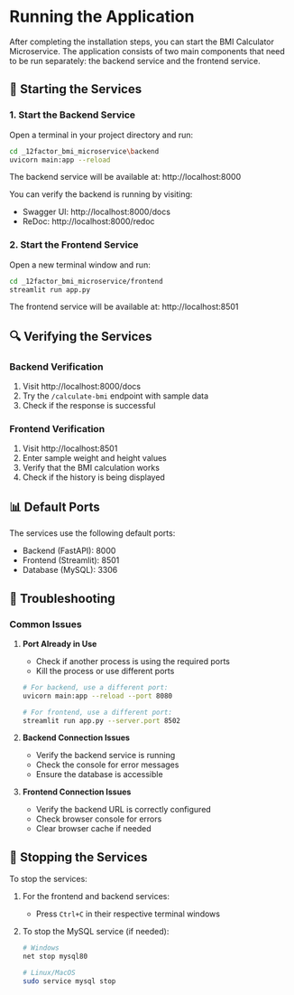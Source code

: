 # Running the Application

After completing the installation steps, you can start the BMI Calculator Microservice. The application consists of two main components that need to be run separately: the backend service and the frontend service.

## 🚀 Starting the Services

### 1. Start the Backend Service

Open a terminal in your project directory and run:

```bash
cd _12factor_bmi_microservice\backend
uvicorn main:app --reload
```

The backend service will be available at: http://localhost:8000

You can verify the backend is running by visiting:

- Swagger UI: http://localhost:8000/docs
- ReDoc: http://localhost:8000/redoc

### 2. Start the Frontend Service

Open a new terminal window and run:

```bash
cd _12factor_bmi_microservice/frontend
streamlit run app.py
```

The frontend service will be available at: http://localhost:8501

## 🔍 Verifying the Services

### Backend Verification

1. Visit http://localhost:8000/docs
2. Try the `/calculate-bmi` endpoint with sample data
3. Check if the response is successful

### Frontend Verification

1. Visit http://localhost:8501
2. Enter sample weight and height values
3. Verify that the BMI calculation works
4. Check if the history is being displayed

## 📊 Default Ports

The services use the following default ports:

- Backend (FastAPI): 8000
- Frontend (Streamlit): 8501
- Database (MySQL): 3306

## 🔧 Troubleshooting

### Common Issues

1. **Port Already in Use**

   - Check if another process is using the required ports
   - Kill the process or use different ports

   ```bash
   # For backend, use a different port:
   uvicorn main:app --reload --port 8080

   # For frontend, use a different port:
   streamlit run app.py --server.port 8502
   ```

2. **Backend Connection Issues**

   - Verify the backend service is running
   - Check the console for error messages
   - Ensure the database is accessible

3. **Frontend Connection Issues**
   - Verify the backend URL is correctly configured
   - Check browser console for errors
   - Clear browser cache if needed

## 🛑 Stopping the Services

To stop the services:

1. For the frontend and backend services:

   - Press `Ctrl+C` in their respective terminal windows

2. To stop the MySQL service (if needed):

   ```bash
   # Windows
   net stop mysql80

   # Linux/MacOS
   sudo service mysql stop
   ```
